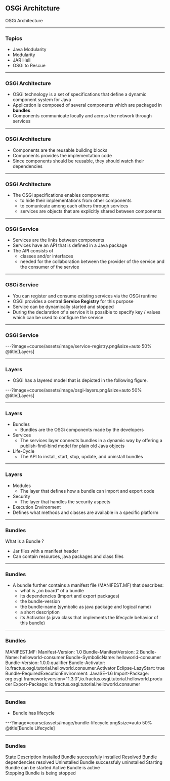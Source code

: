
## OSGi Architcture
 
 OSGi Architecture

---

### Topics

* Java Modularity
* Modularity
* JAR Hell
* OSGi to Rescue

---

### OSGi Architecture

* OSGi technology is a set of specifications that define a dynamic component system for Java
* Application is composed of several components which are packaged in <b>bundles</b>
* Components communicate locally and across the network through services

---

### OSGi Architecture

* Components are the reusable building blocks
* Components provides the implementation code
* Since components should be reusable, they should watch their dependencies 

---

### OSGi Architecture

* The OSGi specifications enables components:
   * to hide their implementations from other components 
   * to comunicate among each others through services
   * services are objects that are explicitly shared between components

---

### OSGi Service

* Services are the links between components
* Services have an API that is defined in a Java package
* The API consists of 
   * classes and/or interfaces 
   * needed for the collaboration between the provider of the service and the consumer of the service
   
---

### OSGi Service

* You can register and consume existing services via the OSGi runtime
* OSGi provides a central <b>Service Registry</b> for this purpose
* Service can be dynamically started and stopped
* During the declaration of a service it is possible to specify key / values which can be used to configure the service
   
---


### OSGi Service

---?image=course/assets/image/service-registry.png&size=auto 50%
@title[Layers]
   
---

### Layers 

* OSGi has a layered model that is depicted in the following figure.

---?image=course/assets/image/osgi-layers.png&size=auto 50%
@title[Layers]

---

### Layers 

* Bundles 
  * Bundles are the OSGi components made by the developers
* Services 
  * The services layer connects bundles in a dynamic way by offering a publish-find-bind model for plain old Java objects
* Life-Cycle
  * The API to install, start, stop, update, and uninstall bundles
---

### Layers

* Modules 
  * The layer that defines how a bundle can import and export code
* Security 
  * The layer that handles the security aspects
* Execution Environment 
 * Defines what methods and classes are available in a specific platform
 
---

### Bundles

What is a Bundle ?

* Jar files with a manifest header
* Can contain resources, java packages and class files


---

### Bundles

* A bundle further contains a manifest file (MANIFEST.MF) that describes:
  * what is „on board“ of a bundle
  * its dependencies (Import and export packages)
  * the bundle-version
  * the bundle-name (symbolic as java package and logical name)
  * a short description
  * its Activator (a java class that implements the lifecycle behavior of this bundle)
  
---

### Bundles

MANIFEST.MF:
Manifest-Version: 1.0
Bundle-ManifestVersion: 2
Bundle-Name: helloworld-consumer
Bundle-SymbolicName: helloworld-consumer
Bundle-Version: 1.0.0.qualifier
Bundle-Activator: io.fractus.osgi.tutorial.helloworld.consumer.Activator
Eclipse-LazyStart: true
Bundle-RequiredExecutionEnvironment: JavaSE-1.6
Import-Package: org.osgi.framework;version="1.3.0",io.fractus.osgi.tutorial.helloworld.producer
Export-Package: io.fractus.osgi.tutorial.helloworld.consumer

---

### Bundles

* Bundle has lifecycle

---?image=course/assets/image/bundle-lifecycle.png&size=auto 50%
@title[Bundle Lifecycle]

---

### Bundles


State       Description
Installed   Bundle successfuly installed
Resolved    Bundle dependencies resolved
Uninstalled Bundle successfuly uninstalled
Starting    Bundle can be started 
Active      Bundle is active  
Stopping    Bundle is being stopped 
